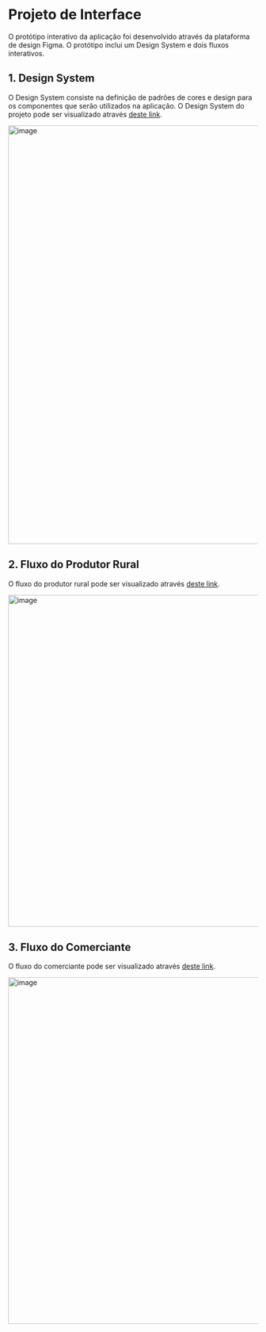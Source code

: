 
# Projeto de Interface

O protótipo interativo da aplicação foi desenvolvido através da plataforma de design Figma. O protótipo inclui um Design System e dois fluxos interativos.

## 1. Design System
O Design System consiste na definição de padrões de cores e design para os componentes que serão utilizados na aplicação. O Design System do projeto pode ser visualizado através [deste link](https://www.figma.com/design/jC6kltS00BWErrjcg6g7Ii/Cultivo-do-Bem?node-id=0-1).

<img width="1093" height="845" alt="image" src="https://github.com/user-attachments/assets/9971d524-ff46-4cc4-9619-f0e64da4614e" />

## 2. Fluxo do Produtor Rural
O fluxo do produtor rural pode ser visualizado através [deste link](https://www.figma.com/proto/jC6kltS00BWErrjcg6g7Ii/Cultivo-do-Bem?node-id=8-691&p=f&t=1lpIi3I1YCqnjyn2-0&scaling=scale-down&content-scaling=fixed&starting-point-node-id=11%3A2931).

<img width="1295" height="670" alt="image" src="https://github.com/user-attachments/assets/dcd602a6-5be7-4af3-b32a-9141b3bbc798" />

## 3. Fluxo do Comerciante
O fluxo do comerciante pode ser visualizado através [deste link](https://www.figma.com/proto/jC6kltS00BWErrjcg6g7Ii/Cultivo-do-Bem?node-id=20-638&p=f&t=1lpIi3I1YCqnjyn2-0&scaling=scale-down&content-scaling=fixed&starting-point-node-id=20%3A2213).

<img width="1045" height="700" alt="image" src="https://github.com/user-attachments/assets/aacb2e5d-54c7-44a2-9e31-00f81a25d829" />
